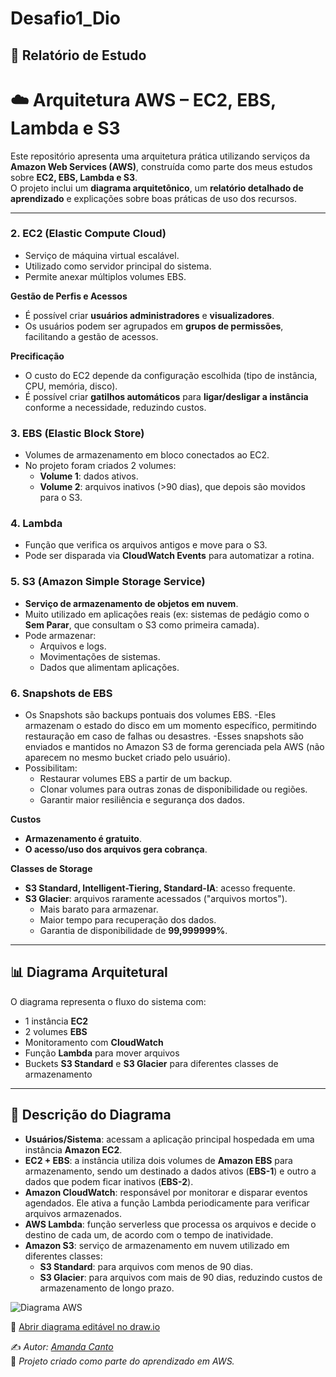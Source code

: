 # Desafio1_Dio
## 📑 Relatório de Estudo

# ☁️ Arquitetura AWS – EC2, EBS, Lambda e S3

Este repositório apresenta uma arquitetura prática utilizando serviços da **Amazon Web Services (AWS)**, construída como parte dos meus estudos sobre **EC2, EBS, Lambda e S3**.  
O projeto inclui um **diagrama arquitetônico**, um **relatório detalhado de aprendizado** e explicações sobre boas práticas de uso dos recursos.

---

### 2. EC2 (Elastic Compute Cloud)
- Serviço de máquina virtual escalável.  
- Utilizado como servidor principal do sistema.  
- Permite anexar múltiplos volumes EBS.  

**Gestão de Perfis e Acessos**
- É possível criar **usuários administradores** e **visualizadores**.  
- Os usuários podem ser agrupados em **grupos de permissões**, facilitando a gestão de acessos.  

**Precificação**
- O custo do EC2 depende da configuração escolhida (tipo de instância, CPU, memória, disco).  
- É possível criar **gatilhos automáticos** para **ligar/desligar a instância** conforme a necessidade, reduzindo custos.  

### 3. EBS (Elastic Block Store)
- Volumes de armazenamento em bloco conectados ao EC2.  
- No projeto foram criados 2 volumes:
  - **Volume 1**: dados ativos.  
  - **Volume 2**: arquivos inativos (>90 dias), que depois são movidos para o S3.  

### 4. Lambda
- Função que verifica os arquivos antigos e move para o S3.  
- Pode ser disparada via **CloudWatch Events** para automatizar a rotina.  

### 5. S3 (Amazon Simple Storage Service)
- **Serviço de armazenamento de objetos em nuvem**.  
- Muito utilizado em aplicações reais (ex: sistemas de pedágio como o **Sem Parar**, que consultam o S3 como primeira camada).  
- Pode armazenar:
  - Arquivos e logs.  
  - Movimentações de sistemas.  
  - Dados que alimentam aplicações.  

### 6. Snapshots de EBS
- Os Snapshots são backups pontuais dos volumes EBS.
-Eles armazenam o estado do disco em um momento específico, permitindo restauração em caso de falhas ou desastres.
-Esses snapshots são enviados e mantidos no Amazon S3 de forma gerenciada pela AWS (não aparecem no mesmo bucket criado pelo usuário).
- Possibilitam:
  - Restaurar volumes EBS a partir de um backup.
  - Clonar volumes para outras zonas de disponibilidade ou regiões.
  - Garantir maior resiliência e segurança dos dados.

**Custos**
- **Armazenamento é gratuito**.  
- **O acesso/uso dos arquivos gera cobrança**.  

**Classes de Storage**
- **S3 Standard, Intelligent-Tiering, Standard-IA**: acesso frequente.  
- **S3 Glacier**: arquivos raramente acessados ("arquivos mortos").  
  - Mais barato para armazenar.  
  - Maior tempo para recuperação dos dados.  
  - Garantia de disponibilidade de **99,999999%**.  

---

## 📊 Diagrama Arquitetural
O diagrama representa o fluxo do sistema com:
- 1 instância **EC2**  
- 2 volumes **EBS**  
- Monitoramento com **CloudWatch**  
- Função **Lambda** para mover arquivos  
- Buckets **S3 Standard** e **S3 Glacier** para diferentes classes de armazenamento  

---

## 📖 Descrição do Diagrama

- **Usuários/Sistema**: acessam a aplicação principal hospedada em uma instância **Amazon EC2**.  
- **EC2 + EBS**: a instância utiliza dois volumes de **Amazon EBS** para armazenamento, sendo um destinado a dados ativos (**EBS-1**) e outro a dados que podem ficar inativos (**EBS-2**).  
- **Amazon CloudWatch**: responsável por monitorar e disparar eventos agendados. Ele ativa a função Lambda periodicamente para verificar arquivos armazenados.  
- **AWS Lambda**: função serverless que processa os arquivos e decide o destino de cada um, de acordo com o tempo de inatividade.  
- **Amazon S3**: serviço de armazenamento em nuvem utilizado em diferentes classes:  
  - **S3 Standard**: para arquivos com menos de 90 dias.  
  - **S3 Glacier**: para arquivos com mais de 90 dias, reduzindo custos de armazenamento de longo prazo.  


![Diagrama AWS](diagrama/aws_diagrama.png)

🔗 [Abrir diagrama editável no draw.io](https://viewer.diagrams.net/?tags=%7B%7D&lightbox=1&highlight=0000ff&edit=_blank&layers=1&nav=1&title=aws_diagrama.drawio&dark=auto#R%3Cmxfile%3E%3Cdiagram%20id%3D%22AWS%22%20name%3D%22AWS%20Architecture%22%3E7Vtbc9o6EP41PIaxJN94NJe0mUmanNC0PU8ZxRagU4OoLQL011eyZbAtkdIJxOGUXL2r%2B%2B5%2B0mq9tFBvuvqQ4PnkhkUkbkErWrVQvwUhRJ4n%2FknOOucAiPycM05opHhbxpD%2BJIppKe6CRiStVOSMxZzOq8yQzWYk5BUeThK2rFYbsbg66hyPicYYhjjWuV9pxCc514felv%2BR0PGkGBm4nbxkiovKaiXpBEdsWWHhCM85fSY9FrNETXTGZkSWokEL9RLGeP40XfVILGVbSC3v4nJH6WbaCZnxfRqg%2B1F38BOuOn48mg9%2BXPv0W%2BcCorybZxwvlDzUWvi6ENByQjkZznEo6aWwghbqTvg0FhQQj2LVc1kyXY2lhbSfcErDdhizRfSYSIXlA5CEk9XOqYONQIShETYlPFmLKqqB14ZO3kYZmV0Yz3KrMc%2Bx256qNikpzN3oQsl%2FvOl%2FKy3xoAT2J8Kzfi88EgljUyRL%2BISN2QzHgy23m7DFLCJyHEtQ2zrXjM2ViP8jnK8VcvCCs6oC8jHlQC%2BLV8yLLZKQvLCiAn84GRP%2B0srN6kpIjKW1VzF6aLEDTeoPw4fg%2FipoQTcWs%2B5G9Fk8jnkmm5z1lNQ5YuhKvZrepL1SsUlc4ycS37GUcspmouiJcc6m0uy%2FEx5OlNZK2hjROM7QnvWDAuCgQFYpOgxiOpYdcandLlZUKFRFRJPunFH5NHgWjHQHwkKahuwxxSPSFjun6KCNQ86Sx60xvApttlXBGkA61oDltg1QA%2FaxoOacOLDgnsCymwQW1IA1vBp%2BHtwEf44OnM7zs3pEV1IFLx0YqTiK0xETAmwvyVMZQpkm06wXxRHz6G0IVCbsckOYg89CMHKtcgFSBVEninC5wM4LRtlXDcbZgS3mzRP2ndSYB8AbtEAFcBA5GuB82Ia%2B4WxzjmQK%2Fonjzd4Tb16TeOv8JUJ2mxSyrW1qgx40eApfbnZ5BodzKtiCx3QmtpDiJiN1GOF0slHobzfWPd2IF7ZbvExRm4RQ91UuHd9Bch8VFSMqujr8Xgeg3a658q7BlTd6Fx10LIcSaJo6LSC6ewIxvzU1hURXR2J3KBgX4teEyP8BzJ5ZvJgSHWkDy4E2OirSIKq68a7hyuxAE868YzkV8NS9eO8kcOa9gDN9pzuDRbrXfu1UegdoAXp06Tq46fZfF%2BbQml4%2BfGr1UMv3sr%2FoVox4F9yLQayb2y%2BD%2B737Ce7%2Febj6cjs8uT06xtOn6l3w7bwhu3rz8w2hlrf2hQxBADGW9eE66F1Jc6jpsRIGy4JX2YycrvgRi%2Bnlv46o2pOcLJCrMU08T2cCvZr4B0wj1JkmnqczgV5NUsWsq0wTz3P0GddbA0NrUGstfsRhZ8LIiG0tUVip%2BL6U6q1brxcEALha1KIc4jg22uRM1akMYEEry7FMMSIDPO12QvJj%2BSqU8%2BkKMn%2Bq1hrHOKTZBA4AS7fmOnmmtw2GaEzBOzwo9bc0GSiHn4NP%2FeC%2Bf0blGZXvEZUpOhQga%2Beko0dI3xaQdhM3GSGtZP1Ntc%2BIfyUhjFaR%2FVW5sL8uU3ckoWLx0hwy5gGvRcX2%2BPt7UbPvDRu5fu5Smnc6WkONaq2jnX1NqPGQgj%2BNcB3Q43W969uH%2Ftfgc%2B%2Fj2eN4Q4%2FjLM5348ANPOB43b%2FGgcuyuJZYIPsRHsaVq1%2BtvIavVsUKKsdLHsGagMoW5%2F5YyFS97lRs23R2kSlKhsms%2BSqPiKnyeoxM6sfYkSy4SDNNyn6As7sjPJVWoSirI2Rm9a%2BCcqwtH0WL%2Fck17IjACR3yqmWZEv2Y0PYozrIaJzSKyEw7TBPGsbJq6zA24tQykEz3b9%2FSjeRo2UeFy3EKRhL%2FpUbSsfyGjUTPNPhT7UJvh3aDr7vVWPeF45jOU1La97NNfIfmNA%2F3dTpxqzqxHUPqIDQoxT%2BaUnQn9sRvD3Dfl5B5vlhjuYT6W8hzlu5Bs3QRqr2zfBeJukWW4jmJtPWmSaQIVrfe95BEChtJcNwE3DZEHnCDG7qhgFsh%2B6MngWdNgyTB61IFFUTY9nwnGSUDcqsxdlT%2FOFG9vmW9qr7tWzUDy2e8NbfN0k0WKMjtR6fy6tvPp6HBLw%3D%3D%3C%2Fdiagram%3E%3C%2Fmxfile%3E)


✍️ *Autor: [Amanda Canto](https://github.com/AmandaCanto)*  
📅 *Projeto criado como parte do aprendizado em AWS.*
